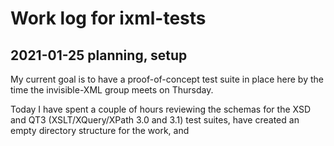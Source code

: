 # Work log for ixml-tests

## 2021-01-25 planning, setup

My current goal is to have a proof-of-concept test suite in place here by the time the invisible-XML group meets on Thursday.

Today I have spent a couple of hours reviewing the schemas for the XSD and QT3 (XSLT/XQuery/XPath 3.0 and 3.1) test suites, have created an empty directory structure for the work, and 
